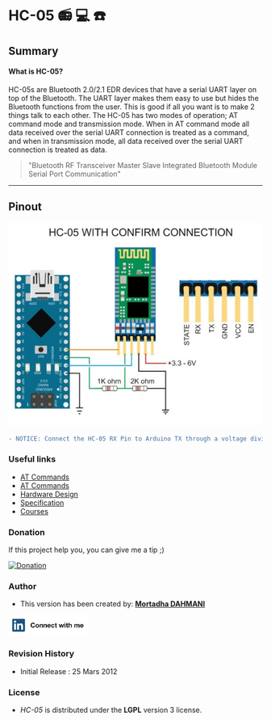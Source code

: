 # HC-05 :radio: :computer: :phone:

## Summary
#### What is HC-05?
HC-05s are Bluetooth 2.0/2.1 EDR devices that have a serial UART layer on top of the Bluetooth. The UART layer makes them easy to use but hides the Bluetooth functions from the user. This is good if all you want is to make 2 things talk to each other. The HC-05 has two modes of operation; AT command mode and transmission mode. When in AT command mode all data received over the serial UART connection is treated as a command, and when in transmission mode, all data received over the serial UART connection is treated as data. 

> "Bluetooth RF Transceiver Master Slave Integrated Bluetooth Module Serial Port Communication"
--------------------

## Pinout
![alt iviny](https://github.com/MortadhaDAHMANI/HC-05/raw/main/HC_05_Arduino.jpg)

```diff
- NOTICE: Connect the HC-05 RX Pin to Arduino TX through a voltage divider (1K /2K2 Ohm).
```

### Useful links
* [AT Commands](http://www.martyncurrey.com/hc-05-with-firmware-2-0-20100601/ "AT Commands")
* [AT Commands](http://www.martyncurrey.com/hc-05-fs-040-state-pin/ "State")
* [Hardware Design](https://www.electronicshub.org/hc-05-bluetooth-module/ "Hardware Design")
* [Specification](http://www.martyncurrey.com/hc-05-zg-b23090w-bluetooth-2-0-edr-modules/ "Specification")
* [Courses](https://openclassrooms.com/fr/courses/5224916-developpez-un-robot-mobile-connecte-par-bluetooth "OpenClassrooms")

### Donation
If this project help you, you can give me a tip ;)

<!---
[![Donate](https://img.shields.io/badge/Donate-PayPal-blue.svg?style=for-the-badge&logo=paypal&link=https://www.paypal.com/paypalme2/billzgithub)](https://paypal.me/mamdpay)
-->

<a href="https://paypal.me/mamdpay" rel="In"> <img src="https://www.pngarts.com/files/4/Paypal-Donate-PNG-High-Quality-Image.png" alt="Donation" height="70"></a>

<!--a href="https://www.linkedin.com/in/mortadhadahmani" rel="In"> <img src="https://ps.w.org/button-paypal-donation/assets/icon-256x256.jpg" alt="Donation" height="150"></a-->

<!--a href="https://paypal.me/mamdpay" rel="In"> <img src="https://www.paypalobjects.com/webstatic/mktg/logo/AM_mc_vs_dc_ae.jpg" alt="Donation" height="100"></a-->

<!--a href="https://paypal.me/mamdpay" rel="In"> <img src="https://wildflowercottage.org/wp-content/uploads/2019/03/paypal_donate_button_png_996391.png" alt="Donation" height="150"></a-->

### Author
* This version has been created by: [**Mortadha DAHMANI**](mailto:mortadha.dahmani@gmail.com)

<a href="https://www.linkedin.com/in/mortadhadahmani" rel="In"> <img src="https://github.com/MortadhaDAHMANI/Py-SIM800L/raw/master/in2.jpg" alt="In" height="40"></a>

### Revision History
* Initial Release : 25 Mars 2012

### License
* _HC-05_ is distributed under the **LGPL** version 3 license.
